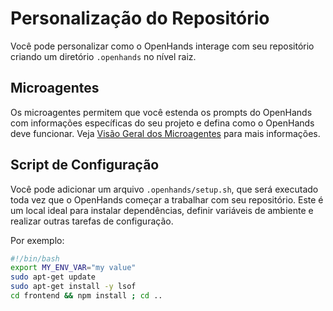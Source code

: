# Personalização do Repositório

Você pode personalizar como o OpenHands interage com seu repositório criando um
diretório `.openhands` no nível raiz.

## Microagentes

Os microagentes permitem que você estenda os prompts do OpenHands com informações específicas do seu projeto e defina como o OpenHands
deve funcionar. Veja [Visão Geral dos Microagentes](../prompting/microagents-overview) para mais informações.


## Script de Configuração
Você pode adicionar um arquivo `.openhands/setup.sh`, que será executado toda vez que o OpenHands começar a trabalhar com seu repositório.
Este é um local ideal para instalar dependências, definir variáveis de ambiente e realizar outras tarefas de configuração.

Por exemplo:
```bash
#!/bin/bash
export MY_ENV_VAR="my value"
sudo apt-get update
sudo apt-get install -y lsof
cd frontend && npm install ; cd ..
```
